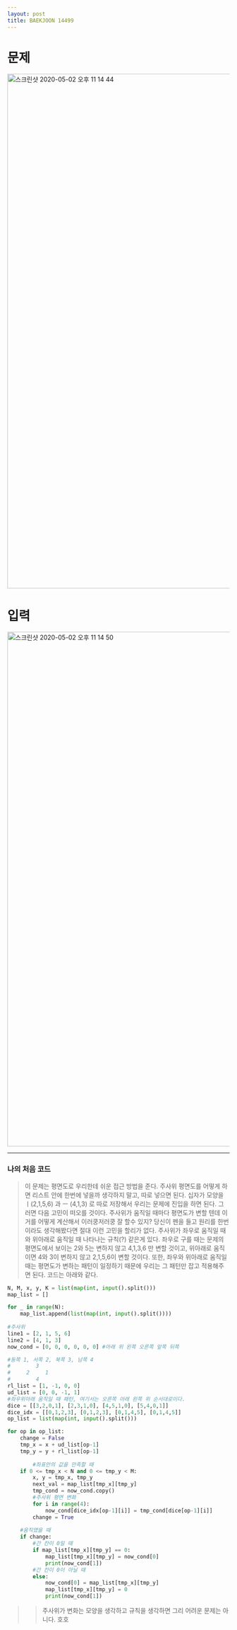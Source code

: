 ```yaml
---
layout: post
title: BAEKJOON 14499
---
```


# 문제
<img width="1163" alt="스크린샷 2020-05-02 오후 11 14 44" src="https://user-images.githubusercontent.com/37113547/80866639-bcf9ee80-8cca-11ea-868f-0d9b78413f24.png">

# 입력
<img width="1163" alt="스크린샷 2020-05-02 오후 11 14 50" src="https://user-images.githubusercontent.com/37113547/80866641-bec3b200-8cca-11ea-9630-ede6d58bc135.png">

-----

### 나의 처음 코드

> 이 문제는 평면도로 우리한테 쉬운 접근 방법을 준다. 주사위 평면도를 어떻게 하면 리스트 안에 한번에 넣을까 생각하지 말고, 따로 넣으면 된다. 십자가 모양을 ㅣ(2,1,5,6) 과 ㅡ (4,1,3) 로 따로 저장해서 우리는 문제에 진입을 하면 된다. 그러면 다음 고민이 떠오를 것이다. 주사위가 움직일 때마다 평면도가 변할 텐데 이거를 어떻게 계산해서 이러쿵저러쿵 잘 할수 있지? 당신이 펜을 들고 원리를 한번이라도 생각해봤다면 절대 이런 고민을 할리가 없다. 주사위가 좌우로 움직일 때와 위아래로 움직일 때 나타나는 규칙(?) 같은게 있다. 좌우로 구를 때는 문제의 평면도에서 보이는 2와 5는 변하지 않고 4,1,3,6 만 변할 것이고, 위아래로 움직이면 4와 3이 변하지 않고 2,1,5,6이 변할 것이다. 또한, 좌우와 위아래로 움직일 때는 평면도가 변하는 패턴이 일정하기 때문에 우리는 그 패턴만 잡고 적용해주면 된다. 코드는 아래와 같다. 

~~~python
N, M, x, y, K = list(map(int, input().split()))
map_list = []

for _ in range(N):
    map_list.append(list(map(int, input().split())))
    
#주사위
line1 = [2, 1, 5, 6]
line2 = [4, 1, 3]
now_cond = [0, 0, 0, 0, 0, 0] #아래 위 왼쪽 오른쪽 앞쪽 뒤쪽

#동쪽 1, 서쪽 2, 북쪽 3, 남쪽 4
#        3
#     2     1
#        4
rl_list = [1, -1, 0, 0]
ud_list = [0, 0, -1, 1]
#좌우위아래 움직일 때 패턴, 여기서는 오른쪽 아래 왼쪽 위 순서대로이다.
dice = [[3,2,0,1], [2,3,1,0], [4,5,1,0], [5,4,0,1]]
dice_idx = [[0,1,2,3], [0,1,2,3], [0,1,4,5], [0,1,4,5]]
op_list = list(map(int, input().split()))

for op in op_list:
    change = False
    tmp_x = x + ud_list[op-1]
    tmp_y = y + rl_list[op-1]
        
        #좌표안의 값을 만족할 때
    if 0 <= tmp_x < N and 0 <= tmp_y < M:
        x, y = tmp_x, tmp_y
        next_val = map_list[tmp_x][tmp_y]
        tmp_cond = now_cond.copy()
        #주사위 평면 변화
        for i in range(4):
            now_cond[dice_idx[op-1][i]] = tmp_cond[dice[op-1][i]]
        change = True
    
    #움직였을 때
    if change:
        #간 칸이 0일 때
        if map_list[tmp_x][tmp_y] == 0:
            map_list[tmp_x][tmp_y] = now_cond[0]
            print(now_cond[1])
        #간 칸이 0이 아닐 때
        else:
            now_cond[0] = map_list[tmp_x][tmp_y]
            map_list[tmp_x][tmp_y] = 0
            print(now_cond[1])
~~~
>> 주사위가 변화는 모양을 생각하고 규칙을 생각하면 그리 어려운 문제는 아니다. 호호
